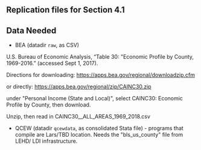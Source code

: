 Replication files for Section 4.1
--------------

## Data Needed

- BEA  (datadir `raw`, as CSV)

U.S. Bureau of Economic Analysis, “Table 30: "Economic Profile by County, 1969-2016.” (accessed Sept 1, 2017).

Directions for downloading:  https://apps.bea.gov/regional/downloadzip.cfm

or directly: https://apps.bea.gov/regional/zip/CAINC30.zip

under "Personal Income (State and Local)", select CAINC30: Economic Profile by County, then download.

Unzip, then read in CAINC30__ALL_AREAS_1969_2018.csv


- QCEW (datadir `qcewdata`, as consolidated Stata file) - programs that compile are Lars/TBD location. Needs the "bls_us_county" file from LEHD/ LDI infrastructure.

